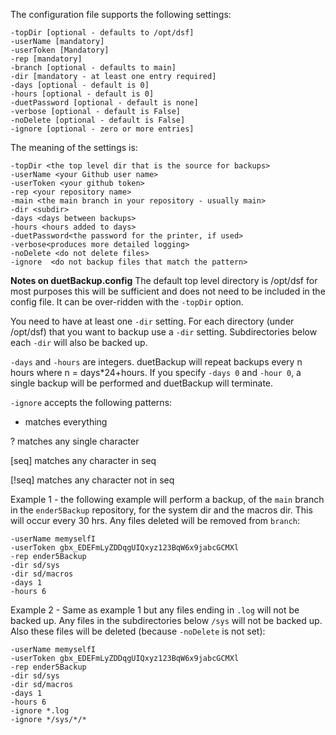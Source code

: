 The configuration file supports the following settings:

```
-topDir [optional - defaults to /opt/dsf]
-userName [mandatory]
-userToken [Mandatory]
-rep [mandatory]
-branch [optional - defaults to main]
-dir [mandatory - at least one entry required]
-days [optional - default is 0]
-hours [optional - default is 0]
-duetPassword [optional - default is none]
-verbose [optional - default is False]
-noDelete [optional - default is False]
-ignore [optional - zero or more entries]
```

The meaning of the settings is:

```
-topDir <the top level dir that is the source for backups>
-userName <your Github user name>
-userToken <your github token>
-rep <your repository name>
-main <the main branch in your repository - usually main>
-dir <subdir>
-days <days between backups>
-hours <hours added to days>
-duetPassword<the password for the printer, if used>
-verbose<produces more detailed logging>
-noDelete <do not delete files>
-ignore  <do not backup files that match the pattern>
```

**Notes on duetBackup.config**
The default top level directory is /opt/dsf for most purposes this will be sufficient and does not need to be included in the config file.  It can be over-ridden with the `-topDir` option.

You need to have at least one `-dir` setting. For each directory (under /opt/dsf) that you want to backup use a `-dir` setting.  Subdirectories below each `-dir` will also be backed up.

`-days` and `-hours` are integers.  duetBackup will repeat backups every n hours where n = days*24+hours. If you specify `-days 0` and `-hour 0`, a single backup will be performed and duetBackup will terminate.

`-ignore` accepts the following patterns:

* matches everything

? matches any single character

[seq] matches any character in seq

[!seq] matches any character not in seq

Example 1 - the following example will perform a backup, of the `main` branch in the `ender5Backup` repository, for the system dir and the macros dir.  This will occur every 30 hrs.  Any files deleted will be removed from `branch`:

```
-userName memyselfI
-userToken gbx_EDEFmLyZDDqgUIQxyz123BqW6x9jabcGCMXl
-rep ender5Backup
-dir sd/sys
-dir sd/macros
-days 1
-hours 6
```

Example 2 - Same as example 1 but any files ending in `.log` will not be backed up. Any files in the subdirectories below `/sys` will not be backed up.  Also these files will be deleted (because `-noDelete` is not set):

```
-userName memyselfI
-userToken gbx_EDEFmLyZDDqgUIQxyz123BqW6x9jabcGCMXl
-rep ender5Backup
-dir sd/sys
-dir sd/macros
-days 1
-hours 6
-ignore *.log
-ignore */sys/*/*
```